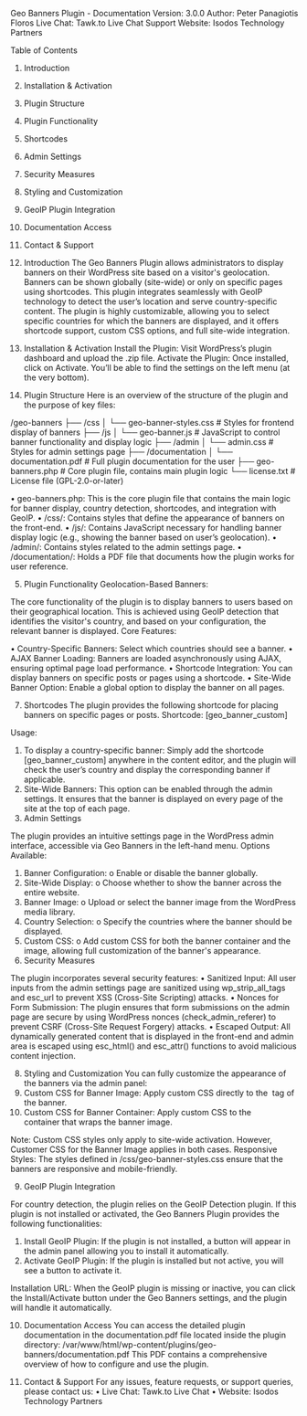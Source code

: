 Geo Banners Plugin - Documentation
Version: 3.0.0
Author: Peter Panagiotis Floros
Live Chat: Tawk.to Live Chat
Support Website: Isodos Technology Partners

Table of Contents
1. Introduction
2. Installation & Activation
3. Plugin Structure
4. Plugin Functionality
5. Shortcodes
6. Admin Settings
7. Security Measures
8. Styling and Customization
9. GeoIP Plugin Integration
10. Documentation Access
11. Contact & Support
    
1. Introduction
The Geo Banners Plugin allows administrators to display banners on their WordPress site based on a visitor's geolocation. Banners can be
shown globally (site-wide) or only on specific pages using shortcodes. This plugin integrates seamlessly with GeoIP technology to detect the
user’s location and serve country-specific content.
The plugin is highly customizable, allowing you to select specific countries for which the banners are displayed, and it offers shortcode
support, custom CSS options, and full site-wide integration.

2. Installation & Activation
Install the Plugin: Visit WordPress’s plugin dashboard and upload the .zip file.
Activate the Plugin: Once installed, click on Activate. You’ll be able to find the settings on the left menu (at the very bottom).

3. Plugin Structure
Here is an overview of the structure of the plugin and the purpose of key files:

/geo-banners
 ├── /css
 │ └── geo-banner-styles.css # Styles for frontend display of banners
 ├── /js
 │ └── geo-banner.js # JavaScript to control banner functionality and display logic
 ├── /admin
 │ └── admin.css # Styles for admin settings page
 ├── /documentation
 │ └── documentation.pdf # Full plugin documentation for the user
 ├── geo-banners.php # Core plugin file, contains main plugin logic
 └── license.txt # License file (GPL-2.0-or-later)

• geo-banners.php: This is the core plugin file that contains the main logic for banner display, country detection, shortcodes, and
integration with GeoIP.
• /css/: Contains styles that define the appearance of banners on the front-end.
• /js/: Contains JavaScript necessary for handling banner display logic (e.g., showing the banner based on user’s geolocation).
• /admin/: Contains styles related to the admin settings page.
• /documentation/: Holds a PDF file that documents how the plugin works for user reference.

5. Plugin Functionality
Geolocation-Based Banners:

The core functionality of the plugin is to display banners to users based on their geographical location. This is achieved using GeoIP
detection that identifies the visitor's country, and based on your configuration, the relevant banner is displayed.
Core Features:

• Country-Specific Banners: Select which countries should see a banner.
• AJAX Banner Loading: Banners are loaded asynchronously using AJAX, ensuring optimal page load performance.
• Shortcode Integration: You can display banners on specific posts or pages using a shortcode.
• Site-Wide Banner Option: Enable a global option to display the banner on all pages.

7. Shortcodes
The plugin provides the following shortcode for placing banners on specific pages or posts.
Shortcode:
[geo_banner_custom]

Usage:
1. To display a country-specific banner: Simply add the shortcode [geo_banner_custom] anywhere in the content editor, and the
plugin will check the user’s country and display the corresponding banner if applicable.
2. Site-Wide Banners: This option can be enabled through the admin settings. It ensures that the banner is displayed on every page
of the site at the top of each page.
6. Admin Settings

The plugin provides an intuitive settings page in the WordPress admin interface, accessible via Geo Banners in the left-hand menu.
Options Available:
1. Banner Configuration:
o Enable or disable the banner globally.
2. Site-Wide Display:
o Choose whether to show the banner across the entire website.
3. Banner Image:
o Upload or select the banner image from the WordPress media library.
4. Country Selection:
o Specify the countries where the banner should be displayed.
5. Custom CSS:
o Add custom CSS for both the banner container and the image, allowing full customization of the banner's appearance.
7. Security Measures

The plugin incorporates several security features:
• Sanitized Input: All user inputs from the admin settings page are sanitized using wp_strip_all_tags and esc_url to prevent XSS
(Cross-Site Scripting) attacks.
• Nonces for Form Submission: The plugin ensures that form submissions on the admin page are secure by using WordPress
nonces (check_admin_referer) to prevent CSRF (Cross-Site Request Forgery) attacks.
• Escaped Output: All dynamically generated content that is displayed in the front-end and admin area is escaped using esc_html()
and esc_attr() functions to avoid malicious content injection.

8. Styling and Customization
You can fully customize the appearance of the banners via the admin panel:
1. Custom CSS for Banner Image: Apply custom CSS directly to the <img> tag of the banner.
2. Custom CSS for Banner Container: Apply custom CSS to the <div> container that wraps the banner image.

Note: Custom CSS styles only apply to site-wide activation. However, Customer CSS for the Banner Image applies in both cases.
Responsive Styles: The styles defined in /css/geo-banner-styles.css ensure that the banners are responsive and mobile-friendly.

9. GeoIP Plugin Integration

For country detection, the plugin relies on the GeoIP Detection plugin. If this plugin is not installed or activated, the Geo Banners Plugin
provides the following functionalities:
1. Install GeoIP Plugin: If the plugin is not installed, a button will appear in the admin panel allowing you to install it automatically.
2. Activate GeoIP Plugin: If the plugin is installed but not active, you will see a button to activate it.

Installation URL:
When the GeoIP plugin is missing or inactive, you can click the Install/Activate button under the Geo Banners settings, and the plugin will
handle it automatically.

10. Documentation Access
You can access the detailed plugin documentation in the documentation.pdf file located inside the plugin directory:
/var/www/html/wp-content/plugins/geo-banners/documentation.pdf
This PDF contains a comprehensive overview of how to configure and use the plugin.

11. Contact & Support
For any issues, feature requests, or support queries, please contact us:
• Live Chat: Tawk.to Live Chat
• Website: Isodos Technology Partners
